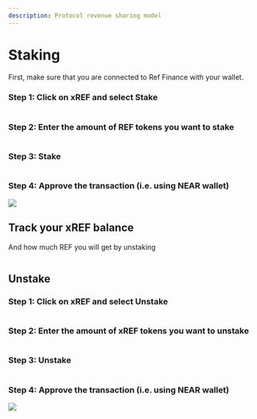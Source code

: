 ```yaml
---
description: Protocol revenue sharing model
---
```


# Staking

First, make sure that you are connected to Ref Finance with your wallet.

### Step 1: Click on xREF and select Stake

<figure><img src="../../.gitbook/assets/Screen Shot 2022-08-23 at 00.04.12.png" alt=""><figcaption></figcaption></figure>

### Step 2: Enter the amount of REF tokens you want to stake

<figure><img src="../../.gitbook/assets/Screen Shot 2022-08-23 at 00.15.56.png" alt=""><figcaption></figcaption></figure>

### Step 3: Stake

<figure><img src="../../.gitbook/assets/Screen Shot 2022-08-23 at 00.20.31.png" alt=""><figcaption></figcaption></figure>

### Step 4: Approve the transaction (i.e. using NEAR wallet)

![](<../../.gitbook/assets/Screen Shot 2022-03-07 at 23.36.21.png>)

## Track your xREF balance

And how much REF you will get by unstaking

<figure><img src="../../.gitbook/assets/Screen Shot 2022-08-23 at 00.23.12.png" alt=""><figcaption></figcaption></figure>

## Unstake

### Step 1: Click on xREF and select Unstake

<figure><img src="../../.gitbook/assets/Screen Shot 2022-08-23 at 00.25.23.png" alt=""><figcaption></figcaption></figure>

### Step 2: Enter the amount of xREF tokens you want to unstake

<figure><img src="../../.gitbook/assets/Screen Shot 2022-08-23 at 00.31.18.png" alt=""><figcaption></figcaption></figure>

### Step 3: Unstake

<figure><img src="../../.gitbook/assets/Screen Shot 2022-08-23 at 00.34.08.png" alt=""><figcaption></figcaption></figure>

### Step 4: Approve the transaction (i.e. using NEAR wallet)

![](<../../.gitbook/assets/Screen Shot 2022-03-07 at 23.36.21.png>)
